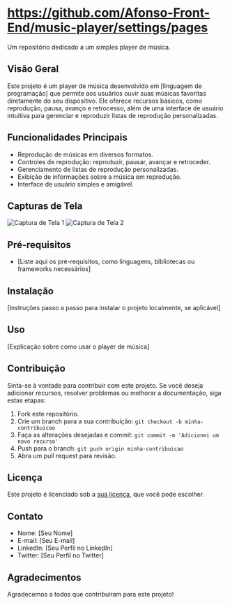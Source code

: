 # https://github.com/Afonso-Front-End/music-player/settings/pages


Um repositório dedicado a um simples player de música.

## Visão Geral

Este projeto é um player de música desenvolvido em [linguagem de programação] que permite aos usuários ouvir suas músicas favoritas diretamente do seu dispositivo. Ele oferece recursos básicos, como reprodução, pausa, avanço e retrocesso, além de uma interface de usuário intuitiva para gerenciar e reproduzir listas de reprodução personalizadas.

## Funcionalidades Principais

- Reprodução de músicas em diversos formatos.
- Controles de reprodução: reproduzir, pausar, avançar e retroceder.
- Gerenciamento de listas de reprodução personalizadas.
- Exibição de informações sobre a música em reprodução.
- Interface de usuário simples e amigável.

## Capturas de Tela

![Captura de Tela 1](screenshot1.png)
![Captura de Tela 2](screenshot2.png)

## Pré-requisitos

- [Liste aqui os pré-requisitos, como linguagens, bibliotecas ou frameworks necessários]

## Instalação

[Instruções passo a passo para instalar o projeto localmente, se aplicável]

## Uso

[Explicação sobre como usar o player de música]

## Contribuição

Sinta-se à vontade para contribuir com este projeto. Se você deseja adicionar recursos, resolver problemas ou melhorar a documentação, siga estas etapas:

1. Fork este repositório.
2. Crie um branch para a sua contribuição: `git checkout -b minha-contribuicao`
3. Faça as alterações desejadas e commit: `git commit -m 'Adicionei um novo recurso'`
4. Push para o branch: `git push origin minha-contribuicao`
5. Abra um pull request para revisão.

## Licença

Este projeto é licenciado sob a [sua licença](LICENSE), que você pode escolher.

## Contato

- Nome: [Seu Nome]
- E-mail: [Seu E-mail]
- LinkedIn: [Seu Perfil no LinkedIn]
- Twitter: [Seu Perfil no Twitter]

## Agradecimentos

Agradecemos a todos que contribuíram para este projeto!


